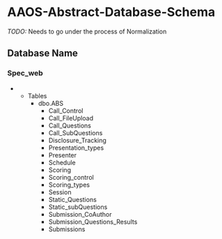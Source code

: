 # AAOS-Abstract-Database-Schema

*TODO:* Needs to go under the process of Normalization

## Database Name

### Spec_web

- - Tables
	- dbo.ABS
		- Call_Control
		- Call_FileUpload
		- Call_Questions
		- Call_SubQuestions
		- Disclosure_Tracking
		- Presentation_types
		- Presenter
		- Schedule
		- Scoring
		- Scoring_control
		- Scoring_types
		- Session
		- Static_Questions
		- Static_subQuestions
		- Submission_CoAuthor
		- Submission_Questions_Results 
		- Submissions
